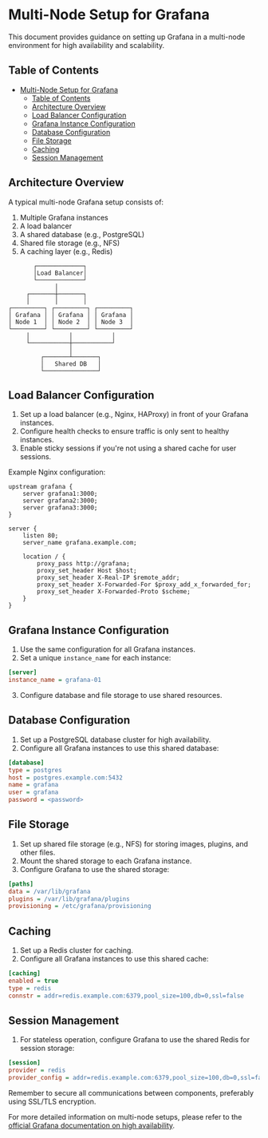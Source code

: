 # Multi-Node Setup for Grafana

This document provides guidance on setting up Grafana in a multi-node environment for high availability and scalability.

## Table of Contents

- [Multi-Node Setup for Grafana](#multi-node-setup-for-grafana)
  - [Table of Contents](#table-of-contents)
  - [Architecture Overview](#architecture-overview)
  - [Load Balancer Configuration](#load-balancer-configuration)
  - [Grafana Instance Configuration](#grafana-instance-configuration)
  - [Database Configuration](#database-configuration)
  - [File Storage](#file-storage)
  - [Caching](#caching)
  - [Session Management](#session-management)

## Architecture Overview

A typical multi-node Grafana setup consists of:

1. Multiple Grafana instances
2. A load balancer
3. A shared database (e.g., PostgreSQL)
4. Shared file storage (e.g., NFS)
5. A caching layer (e.g., Redis)

```
       ┌─────────────┐
       │Load Balancer│
       └─────────────┘
             │
     ┌───────┼───────┐
     │       │       │
┌─────────┐ ┌─────────┐ ┌─────────┐
│ Grafana │ │ Grafana │ │ Grafana │
│ Node 1  │ │ Node 2  │ │ Node 3  │
└─────────┘ └─────────┘ └─────────┘
     │           │           │
     └───────────┼───────────┘
                 │
         ┌───────┴───────┐
         │   Shared DB   │
         └───────────────┘
```

## Load Balancer Configuration

1. Set up a load balancer (e.g., Nginx, HAProxy) in front of your Grafana instances.
2. Configure health checks to ensure traffic is only sent to healthy instances.
3. Enable sticky sessions if you're not using a shared cache for user sessions.

Example Nginx configuration:

```nginx
upstream grafana {
    server grafana1:3000;
    server grafana2:3000;
    server grafana3:3000;
}

server {
    listen 80;
    server_name grafana.example.com;

    location / {
        proxy_pass http://grafana;
        proxy_set_header Host $host;
        proxy_set_header X-Real-IP $remote_addr;
        proxy_set_header X-Forwarded-For $proxy_add_x_forwarded_for;
        proxy_set_header X-Forwarded-Proto $scheme;
    }
}
```

## Grafana Instance Configuration

1. Use the same configuration for all Grafana instances.
2. Set a unique `instance_name` for each instance:

```ini
[server]
instance_name = grafana-01
```

3. Configure database and file storage to use shared resources.

## Database Configuration

1. Set up a PostgreSQL database cluster for high availability.
2. Configure all Grafana instances to use this shared database:

```ini
[database]
type = postgres
host = postgres.example.com:5432
name = grafana
user = grafana
password = <password>
```

## File Storage

1. Set up shared file storage (e.g., NFS) for storing images, plugins, and other files.
2. Mount the shared storage to each Grafana instance.
3. Configure Grafana to use the shared storage:

```ini
[paths]
data = /var/lib/grafana
plugins = /var/lib/grafana/plugins
provisioning = /etc/grafana/provisioning
```

## Caching

1. Set up a Redis cluster for caching.
2. Configure all Grafana instances to use this shared cache:

```ini
[caching]
enabled = true
type = redis
connstr = addr=redis.example.com:6379,pool_size=100,db=0,ssl=false
```

## Session Management

1. For stateless operation, configure Grafana to use the shared Redis for session storage:

```ini
[session]
provider = redis
provider_config = addr=redis.example.com:6379,pool_size=100,db=0,ssl=false
```

Remember to secure all communications between components, preferably using SSL/TLS encryption.

For more detailed information on multi-node setups, please refer to the [official Grafana documentation on high availability](https://grafana.com/docs/grafana/latest/setup-grafana/set-up-for-high-availability/).
